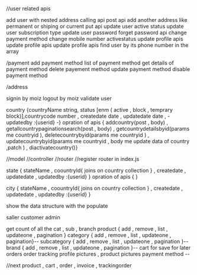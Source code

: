 //user related apis

add user with nested address calling api post api
add another address like permanent or shiping or current put api
update user active status
update user subscription type
update user password forget password api
change payment method
change mobile number
activestatus
update profile apis
update profile apis
update profile apis
find user by its phone number in the array

/payment
add payment method
list of payment method
get details of payment method
delete payement method
update payment method
disable payment method


/address

signin by moiz
logout by moiz
validate user



country {countryName string, status [enm ( active , block , temprary block)],countrycode number , createdate date , updatedate date , \-updatedby :{userid} -\}
opration of apis {  addcountry(post , body) , getallcountrypaginationsearch(post , body) , getcountrydetailsbyid(params me countryid ), deletecountrybyid(params me countryid ) ,  updatecountrybyid(params me countryid , body me update data of country ,patch ) , diactivatecountry()}

//model
//controller
//router
//register router in index.js

state   { stateName , coountryId{ joins on country collection }  , createdate , 
updatedate , updatedby :{userid} } opration of apis {   }


city { stateName , coountryId{ joins on country collection }  , createdate , updatedate , updatedby :{userid} }


show the data structure with the populate

saller customer admin 

get count of all the cat , sub , branch 
product { add , remove , list , updateone , pagination }
category { add , remove , list , updateone , pagination}--
subcategory { add , remove , list , updateone , pagination }--
brand { add , remove , list , updateone , pagination }--
cart for save for later
orders
order tracking 
profile pictures , product pictures 
payment method --

//next product , cart , order , invoice , trackingorder